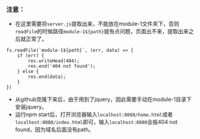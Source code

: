 ### 注意：
- 在这里需要将`server.js`提取出来，不能放在module-1文件夹下，否则`readFile`的时候路径`module-1${path}`就有点问题，页面出不来，提取出来之后就正常了。
```
fs.readFile(`module-1${path}`, (err, data) => {
    if (err) {
        res.writeHead(404);
        res.end('404 not found');
    } else {
        res.end(data);
    }
})
```
- 从github克隆下来后，由于用到了jquery，因此需要手动在module-1目录下安装jquery。
- 运行npm start后，打开浏览器输入`localhost:8080/home.html`或者`localhost:8080/index.html`即可，输入`localhost:8080`会报404 not found，因为域名后面没有path。
